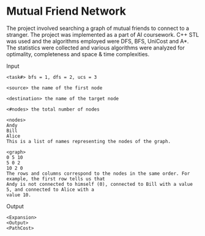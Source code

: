 # Mutual Friend Network
The project involved searching a graph of mutual friends to connect to a stranger. 
The project was implemented as a part of AI coursework. C++ STL was used and the algorithms employed were DFS, BFS, UniCost and A*. 
The statistics were collected and various algorithms were analyzed for optimality, completeness and space & time complexities.

Input
```
<task#> bfs = 1, dfs = 2, ucs = 3

<source> the name of the first node

<destination> the name of the target node

<#nodes> the total number of nodes

<nodes> 
Andy
Bill
Alice
This is a list of names representing the nodes of the graph.

<graph>
0 5 10
5 0 2
10 2 0
The rows and columns correspond to the nodes in the same order. For example, the first row tells us that
Andy is not connected to himself (0), connected to Bill with a value 5, and connected to Alice with a
value 10.
```
Output
```
<Expansion>
<Output>
<PathCost>
```
